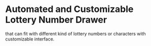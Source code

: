 # Automated and Customizable Lottery Number Drawer 
that can fit with different kind of lottery numbers or characters with customizable interface.
